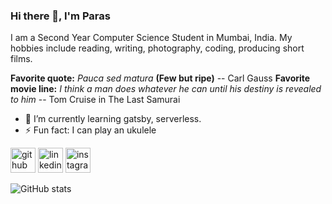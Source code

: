 ### Hi there 👋, I'm Paras
I am a Second Year Computer Science Student in Mumbai, India. My hobbies include reading, writing, photography, coding, producing short films.

**Favorite quote:** *Pauca sed matura* **(Few but ripe)** -- Carl Gauss
**Favorite movie line:** *I think a man does whatever he can until his destiny is revealed to him* -- Tom Cruise in The Last Samurai

- 🌱 I’m currently learning gatsby, serverless. 
- ⚡ Fun fact: I can play an ukulele 


[<img src='https://img.icons8.com/plasticine/2x/github.png' alt='github' height='40'>](https://github.com/paras1729kori)  [<img src='https://img.icons8.com/clouds/2x/linkedin.png' alt='linkedin' height='40'>](https://www.linkedin.com/in/https://www.linkedin.com/in/paras1729kori//)  [<img src='https://img.icons8.com/clouds/2x/instagram-new.png' alt='instagram' height='40'>](https://www.instagram.com/paras1kori/)  

![GitHub stats](https://github-readme-stats.vercel.app/api?username=paras1729kori&show_icons=true)  

<!--![GitHub streak stats](https://github-readme-streak-stats.herokuapp.com/?user=paras1729kori)  -->
